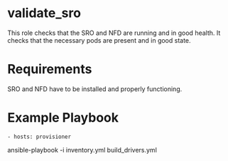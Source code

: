 # validate_sro

This role checks that the SRO and NFD are running and in good health. It checks
that the necessary pods are present and in good state.

# Requirements

SRO and NFD have to be installed and properly functioning.

# Example Playbook

    - hosts: provisioner

ansible-playbook -i inventory.yml build_drivers.yml

